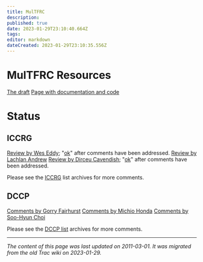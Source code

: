 ```yaml
---
title: MulTFRC
description: 
published: true
date: 2023-01-29T23:10:40.664Z
tags: 
editor: markdown
dateCreated: 2023-01-29T23:10:35.556Z
---
```



# MulTFRC Resources 
[The draft](http://tools.ietf.org/html/draft-irtf-iccrg-multfrc)
[Page with documentation and code](http://heim.ifi.uio.no/~michawe/research/projects/multfrc/index.html)
# Status
## ICCRG
[Review by Wes Eddy](http://oakham.cs.ucl.ac.uk/pipermail/iccrg/2010-January/000724.html); "[ok](http://oakham.cs.ucl.ac.uk/pipermail/iccrg/2010-August/000821.html)" after comments have been addressed.
[Review by Lachlan Andrew](http://oakham.cs.ucl.ac.uk/pipermail/iccrg/2010-January/000726.html)
[Review by Dirceu Cavendish](http://oakham.cs.ucl.ac.uk/pipermail/iccrg/2010-January/000727.html); "[ok](http://oakham.cs.ucl.ac.uk/pipermail/iccrg/2010-July/000806.html)" after comments have been addressed.

Please see the [ICCRG](http://oakham.cs.ucl.ac.uk/pipermail/iccrg/) list archives for more comments.
## DCCP
[Comments by Gorry Fairhurst](http://www.ietf.org/mail-archive/web/dccp/current/msg03469.html)
[Comments by Michio Honda](http://www.ietf.org/mail-archive/web/dccp/current/msg03475.html)
[Comments by Soo-Hyun Choi](http://www.ietf.org/mail-archive/web/dccp/current/msg03489.html)

Please see the [DCCP list](http://www.ietf.org/mail-archive/web/dccp/current/maillist.html) archives for more comments.
&nbsp;
&nbsp;
&nbsp;

---

*The content of this page was last updated on 2011-03-01. It was migrated from the old Trac wiki on 2023-01-29.*